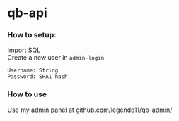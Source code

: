 # qb-api

### How to setup:

Import SQL<br>
Create a new user in `admin-login`


```
Username: String
Password: SHA1 hash
```


### How to use

Use my admin panel at github.com/legende11/qb-admin/